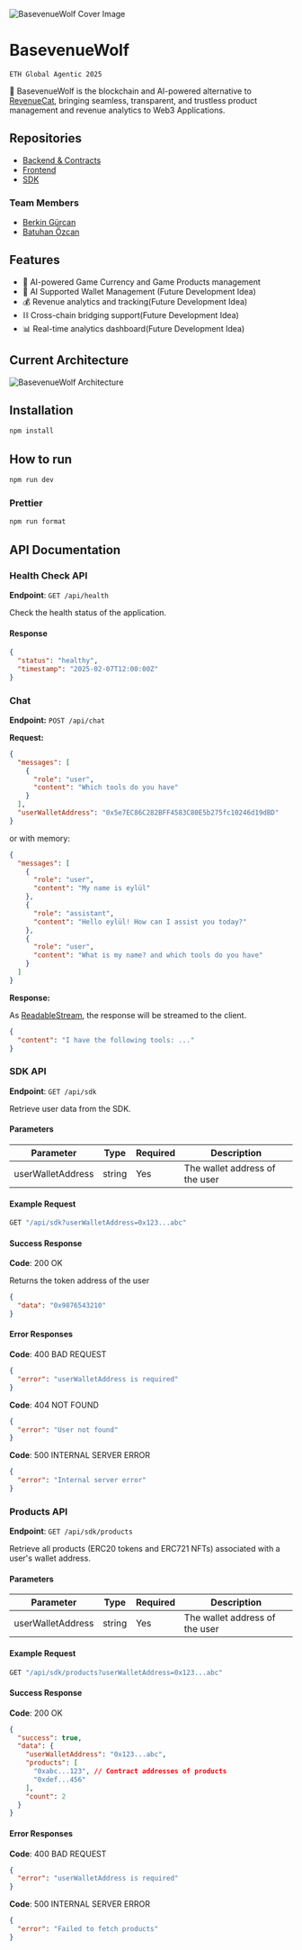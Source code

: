
![BasevenueWolf Cover Image](./basevenue_cover.jpeg)

# BasevenueWolf

`ETH Global Agentic 2025`

🚀 BasevenueWolf is the blockchain and AI-powered alternative to [RevenueCat](https://www.revenuecat.com/), bringing seamless, transparent, and trustless product management and revenue analytics to Web3 Applications.

## Repositories

- [Backend & Contracts](https://github.com/berkingurcan/BasevenueWolf)
- [Frontend](https://github.com/batuhanozcan1605/basevenue_wolf)
- [SDK](https://github.com/batuhanozcan1605/basevenuewolf_sdk)

### Team Members

- [Berkin Gürcan](https://github.com/berkingurcan)
- [Batuhan Özcan](https://github.com/batuhanozcan1605)

## Features

- 🤖 AI-powered Game Currency and Game Products management
- 👝 AI Supported Wallet Management (Future Development Idea)
- 💰 Revenue analytics and tracking(Future Development Idea)
- ⛓️ Cross-chain bridging support(Future Development Idea)
- 📊 Real-time analytics dashboard(Future Development Idea)

## Current Architecture

![BasevenueWolf Architecture](./basevenuewolf_architecture.png)


## Installation

```bash
npm install
```

## How to run

```bash
npm run dev
```

### Prettier

```bash
npm run format
```

## API Documentation

### Health Check API

**Endpoint**: `GET /api/health`

Check the health status of the application.

#### Response

```json
{
  "status": "healthy",
  "timestamp": "2025-02-07T12:00:00Z"
}
```

### Chat

**Endpoint:**
`POST /api/chat`

**Request:**

```json
{
  "messages": [
    {
      "role": "user",
      "content": "Which tools do you have"
    }
  ],
  "userWalletAddress": "0x5e7EC86C282BFF4583C80E5b275fc10246d19dBD"
}
```

or with memory:

```json
{
  "messages": [
    {
      "role": "user",
      "content": "My name is eylül"
    },
    {
      "role": "assistant",
      "content": "Hello eylül! How can I assist you today?"
    },
    {
      "role": "user",
      "content": "What is my name? and which tools do you have"
    }
  ]
}
```

**Response:**

As [ReadableStream](https://developer.mozilla.org/en-US/docs/Web/API/ReadableStream), the response will be streamed to the client.

```json
{
  "content": "I have the following tools: ..."
}
```

### SDK API

**Endpoint**: `GET /api/sdk`

Retrieve user data from the SDK.

#### Parameters

| Parameter         | Type   | Required | Description                    |
| ----------------- | ------ | -------- | ------------------------------ |
| userWalletAddress | string | Yes      | The wallet address of the user |

#### Example Request

```bash
GET "/api/sdk?userWalletAddress=0x123...abc"
```

#### Success Response

**Code**: 200 OK

Returns the token address of the user

```json
{
  "data": "0x9876543210"
}
```

#### Error Responses

**Code**: 400 BAD REQUEST

```json
{
  "error": "userWalletAddress is required"
}
```

**Code**: 404 NOT FOUND

```json
{
  "error": "User not found"
}
```

**Code**: 500 INTERNAL SERVER ERROR

```json
{
  "error": "Internal server error"
}
```

### Products API

**Endpoint**: `GET /api/sdk/products`

Retrieve all products (ERC20 tokens and ERC721 NFTs) associated with a user's wallet address.

#### Parameters

| Parameter         | Type   | Required | Description                    |
| ----------------- | ------ | -------- | ------------------------------ |
| userWalletAddress | string | Yes      | The wallet address of the user |

#### Example Request

```bash
GET "/api/sdk/products?userWalletAddress=0x123...abc"
```

#### Success Response

**Code**: 200 OK

```json
{
  "success": true,
  "data": {
    "userWalletAddress": "0x123...abc",
    "products": [
      "0xabc...123", // Contract addresses of products
      "0xdef...456"
    ],
    "count": 2
  }
}
```

#### Error Responses

**Code**: 400 BAD REQUEST

```json
{
  "error": "userWalletAddress is required"
}
```

**Code**: 500 INTERNAL SERVER ERROR

```json
{
  "error": "Failed to fetch products"
}
```
